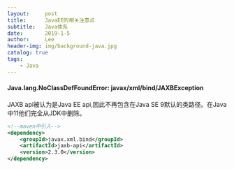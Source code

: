 ```yaml
---
layout:     post
title:      JavaEE的相关注意点
subtitle:   Java体系
date:       2019-1-5
author:     Lee
header-img: img/background-java.jpg
catalog: true
tags:
    - Java
---
```


#### Java.lang.NoClassDefFoundError: javax/xml/bind/JAXBException

JAXB api被认为是Java EE api,因此不再包含在Java SE 9默认的类路径。在Java中11他们完全从JDK中删除。

```xml
<!--maven中引入-->
<dependency>
    <groupId>javax.xml.bind</groupId>
    <artifactId>jaxb-api</artifactId>
    <version>2.3.0</version>
</dependency>
```
